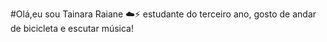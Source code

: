 #Olá,eu sou Tainara Raiane :cloud::zap:
estudante do terceiro ano, gosto de andar de bicicleta e escutar música!
